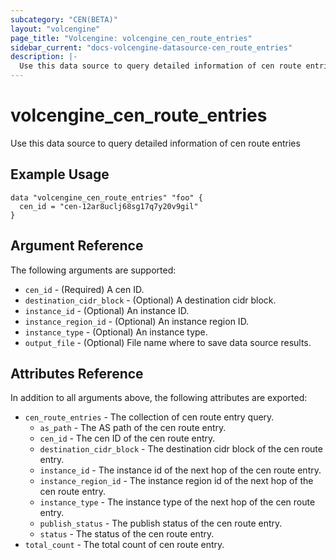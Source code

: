 ```yaml
---
subcategory: "CEN(BETA)"
layout: "volcengine"
page_title: "Volcengine: volcengine_cen_route_entries"
sidebar_current: "docs-volcengine-datasource-cen_route_entries"
description: |-
  Use this data source to query detailed information of cen route entries
---
```

# volcengine_cen_route_entries
Use this data source to query detailed information of cen route entries
## Example Usage
```hcl
data "volcengine_cen_route_entries" "foo" {
  cen_id = "cen-12ar8uclj68sg17q7y20v9gil"
}
```
## Argument Reference
The following arguments are supported:
* `cen_id` - (Required) A cen ID.
* `destination_cidr_block` - (Optional) A destination cidr block.
* `instance_id` - (Optional) An instance ID.
* `instance_region_id` - (Optional) An instance region ID.
* `instance_type` - (Optional) An instance type.
* `output_file` - (Optional) File name where to save data source results.

## Attributes Reference
In addition to all arguments above, the following attributes are exported:
* `cen_route_entries` - The collection of cen route entry query.
    * `as_path` - The AS path of the cen route entry.
    * `cen_id` - The cen ID of the cen route entry.
    * `destination_cidr_block` - The destination cidr block of the cen route entry.
    * `instance_id` - The instance id of the next hop of the cen route entry.
    * `instance_region_id` - The instance region id of the next hop of the cen route entry.
    * `instance_type` - The instance type of the next hop of the cen route entry.
    * `publish_status` - The publish status of the cen route entry.
    * `status` - The status of the cen route entry.
* `total_count` - The total count of cen route entry.


